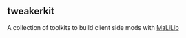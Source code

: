 ## tweakerkit

A collection of toolkits to build client side mods with [MaLiLib](https://www.curseforge.com/minecraft/mc-mods/malilib)
